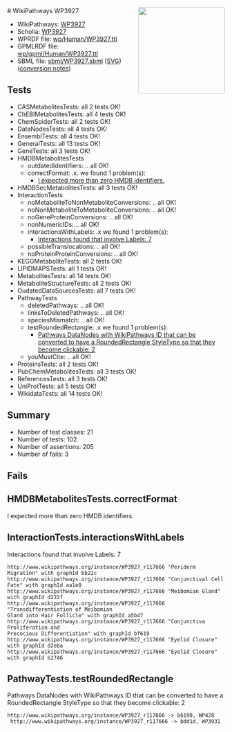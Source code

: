 <img style="float: right; width: 200px" src="../logo.png" />
# WikiPathways WP3927

* WikiPathways: [WP3927](https://identifiers.org/wikipathways:WP3927)
* Scholia: [WP3927](https://scholia.toolforge.org/wikipathways/WP3927)
* WPRDF file: [wp/Human/WP3927.ttl](../wp/Human/WP3927.ttl)
* GPMLRDF file: [wp/gpml/Human/WP3927.ttl](../wp/gpml/Human/WP3927.ttl)
* SBML file: [sbml/WP3927.sbml](../sbml/WP3927.sbml) ([SVG](../sbml/WP3927.svg)) ([conversion notes](../sbml/WP3927.txt))

## Tests
* CASMetabolitesTests: all 2 tests OK!
* ChEBIMetabolitesTests: all 4 tests OK!
* ChemSpiderTests: all 2 tests OK!
* DataNodesTests: all 4 tests OK!
* EnsemblTests: all 4 tests OK!
* GeneralTests: all 13 tests OK!
* GeneTests: all 3 tests OK!
* HMDBMetabolitesTests
    * outdatedIdentifiers: .. all OK!
    * correctFormat: .x. we found 1 problem(s):
        * [I expected more than zero HMDB identifiers.](#ad154c1e)
* HMDBSecMetabolitesTests: all 3 tests OK!
* InteractionTests
    * noMetaboliteToNonMetaboliteConversions: .. all OK!
    * noNonMetaboliteToMetaboliteConversions: .. all OK!
    * noGeneProteinConversions: .. all OK!
    * nonNumericIDs: .. all OK!
    * interactionsWithLabels: .x we found 1 problem(s):
        * [Interactions found that involve Labels: 7](#630d267e)
    * possibleTranslocations: .. all OK!
    * noProteinProteinConversions: .. all OK!
* KEGGMetaboliteTests: all 2 tests OK!
* LIPIDMAPSTests: all 1 tests OK!
* MetabolitesTests: all 14 tests OK!
* MetaboliteStructureTests: all 2 tests OK!
* OudatedDataSourcesTests: all 7 tests OK!
* PathwayTests
    * deletedPathways: .. all OK!
    * linksToDeletedPathways: .. all OK!
    * speciesMismatch: .. all OK!
    * testRoundedRectangle: .x we found 1 problem(s):
        * [Pathways DataNodes with WikiPathways ID that can be converted to have a RoundedRectangle StyleType so that they become clickable: 2](#9fbad3cc)
    * youMustCite: .. all OK!
* ProteinsTests: all 2 tests OK!
* PubChemMetabolitesTests: all 3 tests OK!
* ReferencesTests: all 3 tests OK!
* UniProtTests: all 5 tests OK!
* WikidataTests: all 14 tests OK!


## Summary

* Number of test classes: 21
* Number of tests: 102
* Number of assertions: 205
* Number of fails: 3

## Fails

<a name="ad154c1e" />

## HMDBMetabolitesTests.correctFormat

I expected more than zero HMDB identifiers.
<a name="630d267e" />

## InteractionTests.interactionsWithLabels

Interactions found that involve Labels: 7
```
http://www.wikipathways.org/instance/WP3927_r117666 "Periderm Migration" with graphId bb22c
http://www.wikipathways.org/instance/WP3927_r117666 "Conjunctival Cell Fate" with graphId aa1e0
http://www.wikipathways.org/instance/WP3927_r117666 "Meibomian Gland" with graphId d222f
http://www.wikipathways.org/instance/WP3927_r117666 "Transdifferentiation of Meibomian
Gland into Hair Follicle" with graphId a5b47
http://www.wikipathways.org/instance/WP3927_r117666 "Conjunctiva Proliferation and
Precocious Differentiation" with graphId bf619
http://www.wikipathways.org/instance/WP3927_r117666 "Eyelid Closure" with graphId d2eba
http://www.wikipathways.org/instance/WP3927_r117666 "Eyelid Closure" with graphId b2746
```

<a name="9fbad3cc" />

## PathwayTests.testRoundedRectangle

Pathways DataNodes with WikiPathways ID that can be converted to have a RoundedRectangle StyleType so that they become clickable: 2
```
http://www.wikipathways.org/instance/WP3927_r117666 -> b6190, WP428
 http://www.wikipathways.org/instance/WP3927_r117666 -> bdd1d, WP3931
 ```

